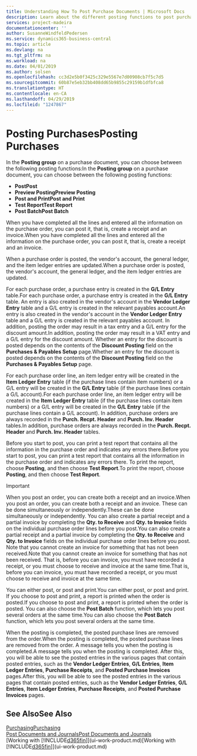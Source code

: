 ```yaml
---
title: Understanding How To Post Purchase Documents | Microsoft Docs
description: Learn about the different posting functions to post purchase documents.
services: project-madeira
documentationcenter: ''
author: SusanneWindfeldPedersen
ms.service: dynamics365-business-central
ms.topic: article
ms.devlang: na
ms.tgt_pltfrm: na
ms.workload: na
ms.date: 04/01/2019
ms.author: solsen
ms.openlocfilehash: cc3d2e5b0f3425c329e5567e7d00908cb7f5c7d5
ms.sourcegitcommit: 60b87e5eb32bb408dd65b9855c29159b1dfbfca8
ms.translationtype: HT
ms.contentlocale: en-CA
ms.lasthandoff: 04/29/2019
ms.locfileid: "1247867"
---
```

# <a name="posting-purchases"></a><span data-ttu-id="7caec-103">Posting Purchases</span><span class="sxs-lookup"><span data-stu-id="7caec-103">Posting Purchases</span></span>
<span data-ttu-id="7caec-104">In the **Posting group** on a purchase document, you can choose between the following posting functions:</span><span class="sxs-lookup"><span data-stu-id="7caec-104">In the **Posting group** on a purchase document, you can choose between the following posting functions:</span></span>

* <span data-ttu-id="7caec-105">**Post**</span><span class="sxs-lookup"><span data-stu-id="7caec-105">**Post**</span></span>
* <span data-ttu-id="7caec-106">**Preview Posting**</span><span class="sxs-lookup"><span data-stu-id="7caec-106">**Preview Posting**</span></span>
* <span data-ttu-id="7caec-107">**Post and Print**</span><span class="sxs-lookup"><span data-stu-id="7caec-107">**Post and Print**</span></span>
* <span data-ttu-id="7caec-108">**Test Report**</span><span class="sxs-lookup"><span data-stu-id="7caec-108">**Test Report**</span></span>
* <span data-ttu-id="7caec-109">**Post Batch**</span><span class="sxs-lookup"><span data-stu-id="7caec-109">**Post Batch**</span></span>

<span data-ttu-id="7caec-110">When you have completed all the lines and entered all the information on the purchase order, you can post it, that is, create a receipt and an invoice.</span><span class="sxs-lookup"><span data-stu-id="7caec-110">When you have completed all the lines and entered all the information on the purchase order, you can post it, that is, create a receipt and an invoice.</span></span>

<span data-ttu-id="7caec-111">When a purchase order is posted, the vendor's account, the general ledger, and the item ledger entries are updated.</span><span class="sxs-lookup"><span data-stu-id="7caec-111">When a purchase order is posted, the vendor's account, the general ledger, and the item ledger entries are updated.</span></span>

<span data-ttu-id="7caec-112">For each purchase order, a purchase entry is created in the **G/L Entry** table.</span><span class="sxs-lookup"><span data-stu-id="7caec-112">For each purchase order, a purchase entry is created in the **G/L Entry** table.</span></span> <span data-ttu-id="7caec-113">An entry is also created in the vendor's account in the **Vendor Ledger Entry** table and a G/L entry is created in the relevant payables account.</span><span class="sxs-lookup"><span data-stu-id="7caec-113">An entry is also created in the vendor's account in the **Vendor Ledger Entry** table and a G/L entry is created in the relevant payables account.</span></span> <span data-ttu-id="7caec-114">In addition, posting the order may result in a tax entry and a G/L entry for the discount amount.</span><span class="sxs-lookup"><span data-stu-id="7caec-114">In addition, posting the order may result in a VAT entry and a G/L entry for the discount amount.</span></span> <span data-ttu-id="7caec-115">Whether an entry for the discount is posted depends on the contents of the **Discount Posting** field on the **Purchases & Payables Setup** page.</span><span class="sxs-lookup"><span data-stu-id="7caec-115">Whether an entry for the discount is posted depends on the contents of the **Discount Posting** field on the **Purchases & Payables Setup** page.</span></span>

<span data-ttu-id="7caec-116">For each purchase order line, an item ledger entry will be created in the **Item Ledger Entry** table (if the purchase lines contain item numbers) or a G/L entry will be created in the **G/L Entry** table (if the purchase lines contain a G/L account).</span><span class="sxs-lookup"><span data-stu-id="7caec-116">For each purchase order line, an item ledger entry will be created in the **Item Ledger Entry** table (if the purchase lines contain item numbers) or a G/L entry will be created in the **G/L Entry** table (if the purchase lines contain a G/L account).</span></span> <span data-ttu-id="7caec-117">In addition, purchase orders are always recorded in the **Purch. Recpt. Header** and **Purch. Inv. Header** tables.</span><span class="sxs-lookup"><span data-stu-id="7caec-117">In addition, purchase orders are always recorded in the **Purch. Recpt. Header** and **Purch. Inv. Header** tables.</span></span>

<span data-ttu-id="7caec-118">Before you start to post, you can print a test report that contains all the information in the purchase order and indicates any errors there.</span><span class="sxs-lookup"><span data-stu-id="7caec-118">Before you start to post, you can print a test report that contains all the information in the purchase order and indicates any errors there.</span></span> <span data-ttu-id="7caec-119">To print the report, choose **Posting**, and then choose **Test Report**.</span><span class="sxs-lookup"><span data-stu-id="7caec-119">To print the report, choose **Posting**, and then choose **Test Report**.</span></span>

> [!IMPORTANT]  
>   <span data-ttu-id="7caec-120">When you post an order, you can create both a receipt and an invoice.</span><span class="sxs-lookup"><span data-stu-id="7caec-120">When you post an order, you can create both a receipt and an invoice.</span></span> <span data-ttu-id="7caec-121">These can be done simultaneously or independently.</span><span class="sxs-lookup"><span data-stu-id="7caec-121">These can be done simultaneously or independently.</span></span> <span data-ttu-id="7caec-122">You can also create a partial receipt and a partial invoice by completing the **Qty. to Receive** and **Qty. to Invoice** fields on the individual purchase order lines before you post.</span><span class="sxs-lookup"><span data-stu-id="7caec-122">You can also create a partial receipt and a partial invoice by completing the **Qty. to Receive** and **Qty. to Invoice** fields on the individual purchase order lines before you post.</span></span> <span data-ttu-id="7caec-123">Note that you cannot create an invoice for something that has not been received.</span><span class="sxs-lookup"><span data-stu-id="7caec-123">Note that you cannot create an invoice for something that has not been received.</span></span> <span data-ttu-id="7caec-124">That is, before you can invoice, you must have recorded a receipt, or you must choose to receive and invoice at the same time.</span><span class="sxs-lookup"><span data-stu-id="7caec-124">That is, before you can invoice, you must have recorded a receipt, or you must choose to receive and invoice at the same time.</span></span>

<span data-ttu-id="7caec-125">You can either post, or post and print.</span><span class="sxs-lookup"><span data-stu-id="7caec-125">You can either post, or post and print.</span></span> <span data-ttu-id="7caec-126">If you choose to post and print, a report is printed when the order is posted.</span><span class="sxs-lookup"><span data-stu-id="7caec-126">If you choose to post and print, a report is printed when the order is posted.</span></span> <span data-ttu-id="7caec-127">You can also choose the **Post Batch** function, which lets you post several orders at the same time.</span><span class="sxs-lookup"><span data-stu-id="7caec-127">You can also choose the **Post Batch** function, which lets you post several orders at the same time.</span></span>

<span data-ttu-id="7caec-128">When the posting is completed, the posted purchase lines are removed from the order.</span><span class="sxs-lookup"><span data-stu-id="7caec-128">When the posting is completed, the posted purchase lines are removed from the order.</span></span> <span data-ttu-id="7caec-129">A message tells you when the posting is completed.</span><span class="sxs-lookup"><span data-stu-id="7caec-129">A message tells you when the posting is completed.</span></span> <span data-ttu-id="7caec-130">After this, you will be able to see the posted entries in the various pages that contain posted entries, such as the **Vendor Ledger Entries**, **G/L Entries**, **Item Ledger Entries**, **Purchase Receipts**, and **Posted Purchase Invoices** pages.</span><span class="sxs-lookup"><span data-stu-id="7caec-130">After this, you will be able to see the posted entries in the various pages that contain posted entries, such as the **Vendor Ledger Entries**, **G/L Entries**, **Item Ledger Entries**, **Purchase Receipts**, and **Posted Purchase Invoices** pages.</span></span>

## <a name="see-also"></a><span data-ttu-id="7caec-131">See Also</span><span class="sxs-lookup"><span data-stu-id="7caec-131">See Also</span></span>
[<span data-ttu-id="7caec-132">Purchasing</span><span class="sxs-lookup"><span data-stu-id="7caec-132">Purchasing</span></span>](purchasing-manage-purchasing.md)  
[<span data-ttu-id="7caec-133">Post Documents and Journals</span><span class="sxs-lookup"><span data-stu-id="7caec-133">Post Documents and Journals</span></span>](ui-post-documents-journals.md)  
<span data-ttu-id="7caec-134">[Working with [!INCLUDE[d365fin](includes/d365fin_md.md)]](ui-work-product.md)</span><span class="sxs-lookup"><span data-stu-id="7caec-134">[Working with [!INCLUDE[d365fin](includes/d365fin_md.md)]](ui-work-product.md)</span></span>


